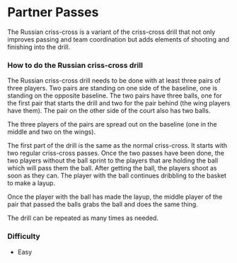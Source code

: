 
# Partner Passes

The Russian criss-cross is a variant of the criss-cross drill that not only improves passing and team coordination but adds elements of shooting and finishing into the drill.

### How to do the Russian criss-cross drill

The Russian criss-cross drill needs to be done with at least three pairs of three players. Two pairs are standing on one side of the baseline, one is standing on the opposite baseline. The two pairs have three balls, one for the first pair that starts the drill and two for the pair behind (the wing players have them). The pair on the other side of the court also has two balls.

The three players of the pairs are spread out on the baseline (one in the middle and two on the wings).

The first part of the drill is the same as the normal criss-cross. It starts with two regular criss-cross passes. Once the two passes have been done, the two players without the ball sprint to the players that are holding the ball which will pass them the ball. After getting the ball, the players shoot as soon as they can. The player with the ball continues dribbling to the basket to make a layup.

Once the player with the ball has made the layup, the middle player of the pair that passed the balls grabs the ball and does the same thing.

The drill can be repeated as many times as needed.

### Difficulty
- Easy
<!--stackedit_data:
eyJoaXN0b3J5IjpbODg3NjI2NjM4XX0=
-->